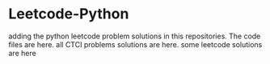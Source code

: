 # Leetcode-Python
adding the python leetcode problem solutions in this repositories. 
The code files are here.
all CTCI problems solutions are here.
some leetcode solutions are here


























































































































































































































































































































































































































































